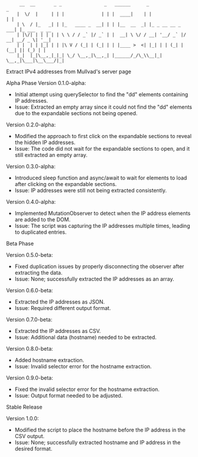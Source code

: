 
         __  __       _ _                _   ______      _                  _             
        |  \/  |     | | |              | | |  ____|    | |                | |            
        | \  / |_   _| | |_   ____ _  __| | | |__  __  _| |_ _ __ __ _  ___| |_ ___  _ __ 
        | |\/| | | | | | \ \ / / _` |/ _` | |  __| \ \/ / __| '__/ _` |/ __| __/ _ \| '__|
        | |  | | |_| | | |\ V / (_| | (_| | | |____ >  <| |_| | | (_| | (__| || (_) | |   
        |_|  |_|\__,_|_|_| \_/ \__,_|\__,_| |______/_/\_\\__|_|  \__,_|\___|\__\___/|_|   
                                                                                   
                                                                                   


Extract IPv4 addresses from Mullvad's server page

Alpha Phase
Version 0.1.0-alpha:

-   Initial attempt using querySelector to find the "dd" elements containing IP addresses.
-   Issue: Extracted an empty array since it could not find the "dd" elements due to the expandable sections not being opened.

Version 0.2.0-alpha:

-   Modified the approach to first click on the expandable sections to reveal the hidden IP addresses.
-   Issue: The code did not wait for the expandable sections to open, and it still extracted an empty array.

Version 0.3.0-alpha:

-   Introduced sleep function and async/await to wait for elements to load after clicking on the expandable sections.
-   Issue: IP addresses were still not being extracted consistently.

Version 0.4.0-alpha:

-   Implemented MutationObserver to detect when the IP address elements are added to the DOM.
-   Issue: The script was capturing the IP addresses multiple times, leading to duplicated entries.

Beta Phase

Version 0.5.0-beta:

-   Fixed duplication issues by properly disconnecting the observer after extracting the data.
-   Issue: None; successfully extracted the IP addresses as an array.

Version 0.6.0-beta:

-   Extracted the IP addresses as JSON.
-   Issue: Required different output format.

Version 0.7.0-beta:

-   Extracted the IP addresses as CSV.
-   Issue: Additional data (hostname) needed to be extracted.

Version 0.8.0-beta:

-   Added hostname extraction.
-   Issue: Invalid selector error for the hostname extraction.

Version 0.9.0-beta:

-   Fixed the invalid selector error for the hostname extraction.
-   Issue: Output format needed to be adjusted.

Stable Release

Version 1.0.0:

-   Modified the script to place the hostname before the IP address in the CSV output.
-   Issue: None; successfully extracted hostname and IP address in the desired format.

